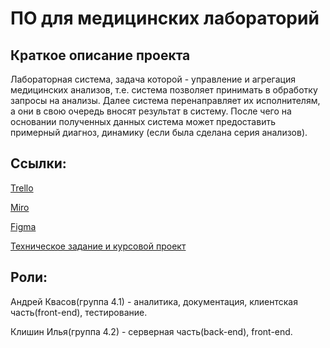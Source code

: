 # ПО для медицинских лабораторий
## Краткое описание проекта
Лабораторная система, задача которой - управление и агрегация медицинских
анализов, т.е. система позволяет принимать в обработку запросы на анализы. Далее система перенаправляет их исполнителям, а они в свою очередь
вносят результат в систему. После чего на основании полученных данных система может предоставить
примерный диагноз, динамику (если была сделана серия анализов).

## Ссылки:
[Trello](https://trello.com/b/BsZ0qB4i/medical-analysis-system)  

[Miro](https://miro.com/app/board/o9J_kuk4pQ4=/)

[Figma](https://www.figma.com/file/KG1fZqcLvF1VskqCBCmi2c/%D0%9F%D0%9E-%D0%B4%D0%BB%D1%8F-%D0%BC%D0%B5%D0%B4-%D0%BB%D0%B0%D0%B1%D0%BE%D1%80%D1%82%D0%BE%D1%80%D0%B8%D0%B8?node-id=2%3A86)

[Техническое задание и курсовой проект](https://github.com/kvasov-dev/Medical-Analysis-System/tree/master/%D0%94%D0%BE%D0%BA%D1%83%D0%BC%D0%B5%D0%BD%D1%82%D0%B0%D1%86%D0%B8%D1%8F)


## Роли: 

Андрей Квасов(группа 4.1) - аналитика, документация, клиентская часть(front-end), тестирование. 

Клишин Илья(группа 4.2) - серверная часть(back-end), front-end.
